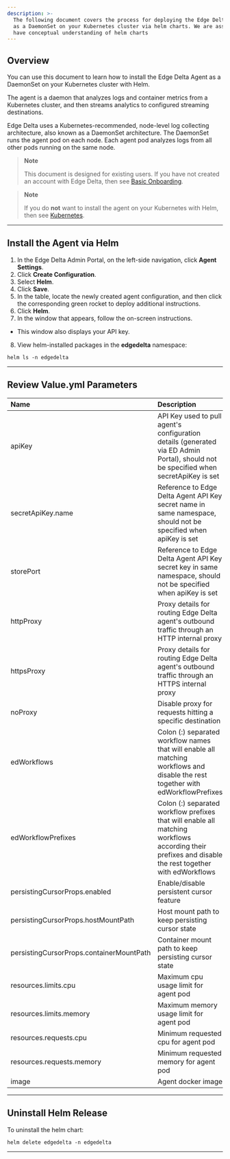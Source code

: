 ```yaml
---
description: >-
  The following document covers the process for deploying the Edge Delta agent
  as a DaemonSet on your Kubernetes cluster via helm charts. We are assuming you
  have conceptual understanding of helm charts
---
```


## Overview

You can use this document to learn how to install the Edge Delta Agent as a DaemonSet on your Kubernetes cluster with Helm.

The agent is a daemon that analyzes logs and container metrics from a Kubernetes cluster, and then streams analytics to configured streaming destinations.

Edge Delta uses a Kubernetes-recommended, node-level log collecting architecture, also known as a DaemonSet architecture. The DaemonSet runs the agent pod on each node. Each agent pod analyzes logs from all other pods running on the same node.

> **Note**
>
> This document is designed for existing users. If you have not created an account with Edge Delta, then see [Basic Onboarding](../basic-onboarding.md).

> **Note**
>
> If you do **not** want to install the agent on your Kubernetes with Helm, then see [Kubernetes](kubernetes.md).

***


## Install the Agent via Helm 

1. In the Edge Delta Admin Portal, on the left-side navigation, click **Agent Settings**.
2. Click **Create Configuration**. 
3. Select **Helm**.
4. Click **Save**.  
5. In the table, locate the newly created agent configuration, and then click the corresponding green rocket to deploy additional instructions. 
6. Click **Helm**. 
7. In the window that appears, follow the on-screen instructions. 
  - This window also displays your API key.  

<!--



## Add and Configure Helm

1. Add the Edge Delta Helm repository:

```
helm repo add edgedelta https://edgedelta.github.io/charts
```

2. Run the helm installation command, and then create the **edgedelta** namespace to use the Edge Delta Agent with default parameters:

```
helm install edgedelta edgedelta/edgedelta --set apiKey=<API-KEY> -n edgedelta --create-namespace
```

3. To set your **API-KEY**, you can use either **apiKey** or **secretApiKey** in the values.yml file.

  - To use **apiKey** as a Kubernetes secret, change the values.yml file: 

```yaml
apiKey: "API-KEY"
```

> **Note**
> 
> **apiKey** will be kept in clear text as part of your pod property.

  - To use **secretApiKey** as a Kubernetes secret, change the values.yml file: 

```yaml
# apiKey: ""

secretApiKey:
  name: "ed-api-key"
  key: "ed-api-key"
```

4. Create **API-KEY** as a Kubernetes secret:

```
kubectl create namespace edgedelta
kubectl create secret generic ed-api-key --namespace=edgedelta --from-literal=ed-api-key="API-KEY"
```

> **Note**
>
> You can also add environment variables or refer secrets as environment variables using commented samples in the values.yml file. For additional environment variables, you can download and edit [https://edgedelta.github.io/k8s/edgedelta-agent.yml](https://edgedelta.github.io/k8s/edgedelta-agent.yml). To learn more, review the [Environment Variables](https://docs.edgedelta.com/installation/environment-variables/) document, specially the **Examples - Kubernetes (yml configuration) section**. 

9. Review the following output: 

```
NAME: edgedelta
LAST DEPLOYED: Fri Jul 17 17:49:42 2020
NAMESPACE: edgedelta
STATUS: deployed
REVISION: 1
TEST SUITE: None
NOTES:
1. Visit https://admin.edgedelta.com
2. Find the configuration with <API-KEY> to check if agents are active
```


8. In the same folder, install the helm chart using values.yml:

```
helm install edgedelta edgedelta/edgedelta -n edgedelta --create-namespace -f values.yaml
```

-->

8. View helm-installed packages in the **edgedelta** namespace:

```
helm ls -n edgedelta
```

***

## Review Value.yml Parameters

| Name | Description | Example Value |
| :--- | :--- | :--- |
| apiKey | API Key used to pull agent's configuration details (generated via ED Admin Portal), should not be specified when secretApiKey is set | "8d32..." |
| secretApiKey.name | Reference to Edge Delta Agent API Key secret name in same namespace, should not be specified when apiKey is set | "ed-api-key" |
| storePort | Reference to Edge Delta Agent API Key secret key in same namespace, should not be specified when apiKey is set | "ed-api-key" |
| httpProxy | Proxy details for routing Edge Delta agent's outbound traffic through an HTTP internal proxy | "http://127.0.0.1:3128" |
| httpsProxy | Proxy details for routing Edge Delta agent's outbound traffic through an HTTPS internal proxy | "https://127.0.0.1:3128" |
| noProxy | Disable proxy for requests hitting a specific destination | "https://your-endpoint.com" |
| edWorkflows | Colon (:) separated workflow names that will enable all matching workflows and disable the rest together with edWorkflowPrefixes | "billing-workflow:error-workflow" |
| edWorkflowPrefixes | Colon (:) separated workflow prefixes that will enable all matching workflows according their prefixes and disable the rest together with edWorkflows | "billing:error" |
| persistingCursorProps.enabled | Enable/disable persistent cursor feature | false |
| persistingCursorProps.hostMountPath | Host mount path to keep persisting cursor state | /var/lib/edgedelta |
| persistingCursorProps.containerMountPath | Container mount path to keep persisting cursor state | /var/lib/edgedelta |
| resources.limits.cpu | Maximum cpu usage limit for agent pod | 1000m |
| resources.limits.memory | Maximum memory usage limit for agent pod | 512Mi |
| resources.requests.cpu| Minimum requested cpu for agent pod | 200m |
| resources.requests.memory | Minimum requested memory for agent pod |256Mi |
| image | Agent docker image | edgedelta/agent |

***

## Uninstall Helm Release

To uninstall the helm chart:

```
helm delete edgedelta -n edgedelta
```

***
